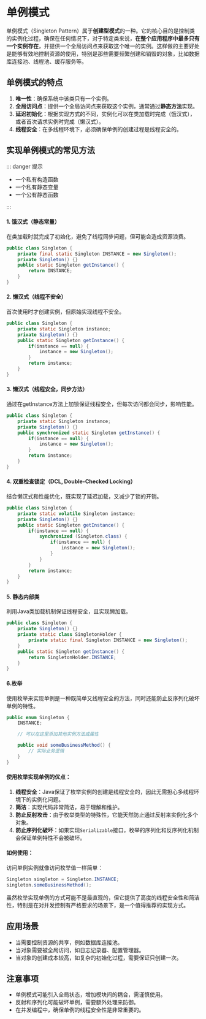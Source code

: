 # 单例模式

单例模式（Singleton Pattern）属于**创建型模式**的一种。它的核心目的是控制类的实例化过程，确保在任何情况下，对于特定类来说，**在整个应用程序中最多只有一个实例存在**，并提供一个全局访问点来获取这个唯一的实例。这样做的主要好处是能够有效地控制资源的使用，特别是那些需要频繁创建和销毁的对象，比如数据库连接池、线程池、缓存服务等。

## 单例模式的特点

1. **唯一性**：确保系统中该类只有一个实例。
2. **全局访问点**：提供一个全局访问点来获取这个实例，通常通过**静态方法**实现。
3. **延迟初始化**：根据实现方式的不同，实例化可以在类加载时完成（饿汉式），或者首次请求实例时完成（懒汉式）。
4. **线程安全**：在多线程环境下，必须确保单例的创建过程是线程安全的。

## 实现单例模式的常见方法

::: danger 提示

- 一个私有构造函数
- 一个私有静态变量
- 一个公有静态函数

:::

#### 1. 饿汉式（静态常量）

在类加载时就完成了初始化，避免了线程同步问题，但可能会造成资源浪费。

```java
public class Singleton {
    private final static Singleton INSTANCE = new Singleton();
    private Singleton() {}
    public static Singleton getInstance() {
        return INSTANCE;
    }
}
```

#### 2. 懒汉式（线程不安全）

首次使用时才创建实例，但原始实现线程不安全。

```java
public class Singleton {
    private static Singleton instance;
    private Singleton() {}
    public static Singleton getInstance() {
        if(instance == null) {
            instance = new Singleton();
        }
        return instance;
    }
}
```

#### 3. 懒汉式（线程安全，同步方法）

通过在getInstance方法上加锁保证线程安全，但每次访问都会同步，影响性能。

```java
public class Singleton {
    private static Singleton instance;
    private Singleton() {}
    public synchronized static Singleton getInstance() {
        if(instance == null) {
            instance = new Singleton();
        }
        return instance;
    }
}
```

#### 4. 双重检查锁定（DCL, Double-Checked Locking）

结合懒汉式和性能优化，既实现了延迟加载，又减少了锁的开销。

```java
public class Singleton {
    private static volatile Singleton instance;
    private Singleton() {}
    public static Singleton getInstance() {
        if(instance == null) {
            synchronized (Singleton.class) {
                if(instance == null) {
                    instance = new Singleton();
                }
            }
        }
        return instance;
    }
}
```

#### 5. 静态内部类

利用Java类加载机制保证线程安全，且实现懒加载。

```java
public class Singleton {
    private Singleton() {}
    private static class SingletonHolder {
        private static final Singleton INSTANCE = new Singleton();
    }
    public static Singleton getInstance() {
        return SingletonHolder.INSTANCE;
    }
}
```

#### 6.枚举

使用枚举来实现单例是一种既简单又线程安全的方法，同时还能防止反序列化破坏单例的特性。

```java
public enum Singleton {
    INSTANCE;

    // 可以在这里添加其他实例方法或属性

    public void someBusinessMethod() {
        // 实际业务逻辑
    }
}
```

#### 使用枚举实现单例的优点：

1. **线程安全**：Java保证了枚举实例的创建是线程安全的，因此无需担心多线程环境下的实例化问题。
2. **简洁**：实现代码非常简洁，易于理解和维护。
3. **防止反射攻击**：由于枚举类型的特殊性，它能天然防止通过反射来实例化多个对象。
4. **防止序列化破坏**：如果实现`Serializable`接口，枚举的序列化和反序列化机制会保证单例特性不会被破坏。

#### 如何使用：

访问单例实例就像访问枚举值一样简单：

```java
Singleton singleton = Singleton.INSTANCE;
singleton.someBusinessMethod();
```

虽然枚举实现单例的方式可能不是最直观的，但它提供了高度的线程安全性和简洁性，特别是在对并发控制有严格要求的场景下，是一个值得推荐的实现方式。

## 应用场景

- 当需要控制资源的共享，例如数据库连接池。
- 当对象需要被全局访问，如日志记录器、配置管理器。
- 当对象的创建成本较高，如复杂的初始化过程，需要保证只创建一次。

## 注意事项

- 单例模式可能引入全局状态，增加模块间的耦合，需谨慎使用。
- 反射和序列化可能破坏单例，需要额外处理来防御。
- 在并发编程中，确保单例的线程安全性是非常重要的。